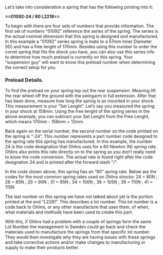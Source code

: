 
Let’s take into consideration a spring that has the following printing into it:

**==01092-24 / 80 L2218==**

To begin with there are four sets of numbers that provide information. The first set of numbers “01092” reference the series of the spring. The series is the actual nominal dimension that this spring is designed and manufactured. In this example a “01092” series spring is mate to a 57mm Inner Diameter (ID) and has a free lenght of 170mm. Besides using this number to order the corret spring that fits the shock you have, you can also use this series info to determine how much preload is currently on this spring. 
Your “suspension guy” will want to know this preload number when determining the correct setup for you.

### Preload Details.
To find the preload on your spring top out the rear suspension. Meaning lift the rear wheel off the ground with the swingarm in full extension. After that has been done, measure how long the spring is as mounted in your shock. This measurement is your “Set Lenght”. Let’s say you measured the spring in your shock at 158mm.
Using the free lenght of the spring series in the above example, you can subtract your Set Lenght from the Free Lenght, which means 170mm - 158mm = 12mm.

Back again on the serial number, the second number on the code printed on the spring is “-24”. This number represents a part number code designed to the spring rate this spring has manufactured. In this example, the number 24 is the code designation that Ohlins uses for a 80 Newton (N) spring rate. Ohlins also prints this rate directly on to the spring so you don’t really need to know the code conversion. 
The actual rate is found right after the code designation 24 and is printed after the forward slash "/".

In the code shown above, this spring has an “80” spring rate.
Below are the codes for the most common spring rates used on Ohlins shocks:
24 = 80N ; 26 = 85N ; 29 = 90N ; 31 = 95N ; 34 = 100N ; 36 = 105N ; 39 = 110N ; 41 = 115N

The last number on this spring we have not talked about yet is the portion printed at the end “L2281”. This describes a lot number.
This lot number is a code back to Ohlins, or any other manufacture that uses them, of when, what materials and methods have been used to create this part. 

With this, if Ohlins had a problem with a couple of springs form the same Lot Number the management in Sweden could go back and check the materials used to manufacture the springs from that specific lot number. 
They would then investigate why they are having issues with these springs and take corrective actions and/or make changes to manufacturing or supply to make their products better. 